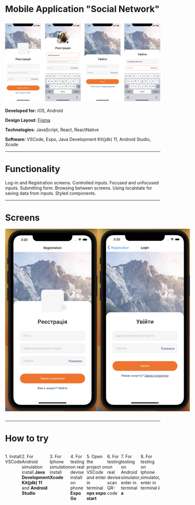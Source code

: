 # Mobile Application "Social Network"

## ![preview](./forreadme/top-screens.png)

<div align="left">
<p><b>Developed for:</b> iOS, Android</p>
<p><b>Design Layout:</b> <a href="https://www.figma.com/file/YqWLNarVE4x1zkXa6PYJfi/Homework-(Copy)-(Copy)?type=design&node-id=3-26">Figma</a></p>
<p><b>Technologies:</b> JavaScript, React, ReactNative</p>
<p><b>Software:</b> VSCode, Expo, Java Development Kit(jdk) 11, Android Studio, Xcode</p>
</div>

---

# Functionality

<div align="left">
<p>Log-in and Registration screens. Controlled inputs. Focused and unfocused inputs. Submitting form. Browsing between screens. Using localstate for saving data from inputs. Styled components.</p>
</div>

---

# Screens

<div style="display: flex;" align="center" width="100%">
<img align="left" src="./forreadme/1.png"  width="300" />
<img align="left" src="./forreadme/2.png"  width="300" />
</div>
<br>

---

# How to try

<div style="display: flex;" align="left">
<p>1. Install VSCode</p>
<p>2. For Android simulation install <b>Java Development Kit(jdk) 11</b> and <b>Android Studio</b></p>
<p>3. For Iphone simulation install <b>Xcode</b></p>
<p>4. For testing on real devise install on phone <b>Expo Go</b></p>
<p>5. Open the project on VSCode and enter in terminal <b>npx expo start</b></p>
<p>6. For testing on real devise scan QR-code</p>
<p>7. For testing on Android simulator, enter in terminal <b>a</b></p>
<p>8. For testing on Iphone simulator, enter in terminal <b>i</b></p>
</div>

